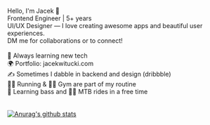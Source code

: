 Hello, I'm Jacek 👋<br>
Frontend Engineer | 5+ years<br>
UI/UX Designer — I love creating awesome apps and beautiful user experiences.<br>
DM me for collaborations or to connect!<br>
<br>
🔭 Always learning new tech<br>
🌍 Portfolio: jacekwitucki.com<br>
✍️ Sometimes I dabble in backend and design (dribbble)<br>
🏃‍♂️ Running & 🏋️‍♂️ Gym are part of my routine<br>
🎸 Learning bass and 🚵‍♂️ MTB rides in a free time<br>
<br><br>
[![Anurag's github stats](https://github-readme-stats.vercel.app/api?username=iamjacek)](https://github.com/anuraghazra/github-readme-stats)
